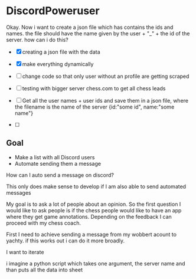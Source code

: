 # DiscordPoweruser

Okay. Now i want to create a json file which has contains the ids and names. the file should have the name given by the user + "_" + the id of the server. how can i do this?

- [x] creating a json file with the data
- [x] make everything dynamically

- [ ] change code so that only user without an profile are getting scraped 
- [ ] testing with bigger server chess.com to get all chess leads


- [ ] Get all the user names + user ids and save them in a json file, where the filename is the name of the server
{id:"some id", name:"some name"}
- [ ]  

## Goal

- Make a list with all Discord users
- Automate sending them a message 

How can I auto send a message on discord?

This only does make sense to develop if I am also able to send automated messages 

My goal is to ask a lot of people about an opinion. So the first question I would like to ask people is if the chess people would like to have an app where they get game annotations. Depending on the feedback I can proceed with my chess coach.

First I need to achieve sending a message from my wobbert acount to yachty. if this works out i can do it more broadly.

I want to iterate 

i imagine a python script which takes one argument, the server name and than puts all the data into sheet